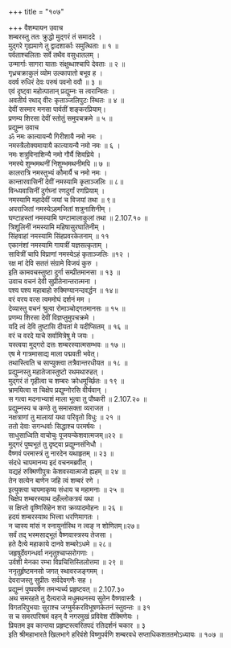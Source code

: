 +++
title = "१०७"

+++
वैशम्पायन उवाच  
शम्बरस्तु ततः क्रुद्धो मुद्गरं तं समाददे ।  
मुद्गरे गृह्यमाणे तु द्वादशार्काः समुत्थिताः ॥ १ ॥  
पर्वताश्चलिताः सर्वे तथैव वसुधातलम् ।  
उन्मार्गाः सागरा याताः संक्षुब्धाश्चापि देवताः ॥ २ ॥  
गृध्रचक्राकुलं व्योम उल्कापातो बभूव ह ।  
ववर्ष रुधिरं देवः परुषं पवनो ववौ ॥ ३ ॥  
एवं दृष्ट्वा महोत्पातान् प्रद्युम्नः स त्वरान्वितः ।  
अवतीर्य रथाद् वीरः कृताञ्जलिपुटः स्थितः ॥ ४ ॥  
देवीं सस्मार मनसा पार्वतीं शङ्करप्रियाम्।  
प्रणम्य शिरसा देवीं स्तोतुं समुपचक्रमे ॥ ५ ॥  
प्रद्युम्न उवाच  
ॐ नमः कात्यायन्यै गिरीशायै नमो नमः ।  
नमस्त्रैलोक्यमायायै कात्यायन्यै नमो नमः ॥ ६ ।  
नमः शत्रुविनाशिन्यै नमो गौर्यै शिवप्रिये ।  
नमस्ये शुम्भमथनीं निशुम्भमथनीमपि ॥ ७ ॥  
कालरात्रि नमस्तुभ्यं कौमार्यै च नमो नमः ।  
कान्तारवासिनीं देवीं नमस्यामि कृताञ्जलिः ॥ ८॥  
विन्ध्यवासिनीं दुर्गघ्नां रणदुर्गां रणप्रियाम् ।  
नमस्यामि महादेवीं जयां च विजयां तथा ॥ ९॥  
अपराजितां नमस्येऽहमजितां शत्रुनाशिनीम् ।  
घण्टाहस्तां नमस्यामि घण्टामालाकुलां तथा ॥ 2.107.१० ॥  
त्रिशूलिनीं नमस्यामि महिषासुरघातिनीम् ।  
सिंहवाहां नमस्यामि सिंहप्रवरकेतनाम् ॥ ११  
एकानंशां नमस्यामि गायत्रीं यज्ञसत्कृताम् ।  
सावित्रीं चापि विप्राणां नमस्येऽहं कृताञ्जलिः ॥१२ ।  
रक्ष मां देवि सततं संग्रामे विजयं कुरु ।  
इति कामवचस्तुष्टा दुर्गा सम्प्रीतमानसा ॥ १३ ॥  
उवाच वचनं देवी सुप्रीतेनान्तरात्मना ।  
पश्य पश्य महाबाहो रुक्मिण्यानन्दवर्द्धन ॥ १४॥  
वरं वरय वत्स त्वममोघं दर्शनं मम ।  
देव्यास्तु वचनं श्रुत्वा रोमाञ्चोद्गतमानसः ॥ १५ ॥  
प्रणम्य शिरसा देवीं विज्ञप्तुमुपचक्रमे ।  
यदि त्वं देवि तुष्टासि दीयतां मे यदीप्सितम् ॥ १६ ॥  
वरं च वरदे याचे सर्वामित्रेषु मे जयः ।  
यस्त्वया मुद्गरो दत्तः शम्बरस्यात्मसम्भवः ॥ १७ ॥  
एष मे गात्रमासाद्य माला पद्मवती भवेत्।  
तथास्त्विति च साप्युक्त्वा तत्रैवान्तरधीयत ॥ १८ ॥  
प्रद्युम्नस्तु महातेजास्तुष्टो रथमथारुहत् ।  
मुद्गरं तं गृहीत्वा च शम्बरः क्रोधमूर्च्छितः ॥ १९ ॥  
भ्रामयित्वा स चिक्षेप प्रद्युम्नोरसि वीर्यवान् ।  
स गत्वा मदनाभ्याशं माला भूत्वा तु पौष्करी ॥ 2.107.२० ॥  
प्रद्युम्नस्य च कण्ठे तु समासक्ता व्यराजत ।  
नक्षत्राणां तु मालायां यथा परिवृतो विधुः ॥ २१ ॥  
ततो देवाः सगन्धर्वाः सिद्धाश्च परमर्षयः ।  
साधुसाध्विति वाचोचुः पूजयन्केशवात्मजम्॥२२ ॥  
मुद्गरं पुष्पभूतं तु दृष्ट्वा प्रद्युम्नसंनिधौ ।  
वैष्णवं परमास्त्रं तु नारदेन यथाहृतम् ॥ २३ ॥  
संदधे चापमानम्य इदं वचनमब्रवीत् ।  
यद्यहं रुक्मिणीपुत्रः केशवस्यात्मजो ह्यहम् ॥ २४ ॥  
तेन सत्येन बाणेन जहि त्वं शम्बरं रणे ।  
इत्युक्त्वा चापमाकृष्य संधाय च महामनाः ॥ २५ ॥  
चिक्षेप शम्बरस्याथ दहँल्लोकत्रयं यथा ।  
स क्षिप्तो वृष्णिसिंहेन शरा क्रव्यादमोहनः ॥ २६ ॥  
हदयं शम्बरस्याथ भित्त्वा धरणिमागतः ।  
न चास्य मांसं न स्नायुर्नास्थि न त्वङ् न शोणितम्॥२७॥  
सर्वं तद् भस्मसाद्भूतं वैष्णवास्त्रस्य तेजसा ।  
हते दैत्ये महाकाये दानवे शम्बरेऽधमे ॥ २८॥  
जहृषुर्देवगन्धर्वा ननृतुश्चाप्सरोगणाः ।  
उर्वशी मेनका रम्भा विप्रचित्तिस्तिलोत्तमा ॥ २९ ॥  
ननृतुर्हृष्टमनसो जगत् स्थावरजङ्गमम् ।  
देवराजस्तु सुप्रीतः सर्वदेवगणैः सह ।  
प्रद्युम्नं पुष्पवर्षेण तमभ्यर्च्य प्रहृष्टवत् ॥ 2.107.३०  
अथ समरहते तु दैत्यराजे मधुमथनस्य सुतेन वैष्णवास्त्रैः ।  
विगतरिपुभयाः सुराश्च जग्मुर्मकरविभूषणकेतनं स्तुवन्तः ॥ ३१  
स च समरपरिश्रमं वहन् वै नगरमुखं प्रविवेश रौक्मिणेयः ।  
प्रियतम इव कान्तया प्रहृष्टस्त्वरितपदं रतिदर्शनं चकार ॥ ३  
इति श्रीमहाभारते खिलभागे हरिवंशे विष्णुपर्वणि शम्बरवधे सप्ताधिकशततमोऽध्यायः ॥ १०७ ॥
